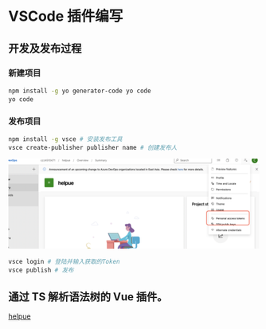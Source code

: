# VSCode 插件编写

## 开发及发布过程

### 新建项目

```sh
npm install -g yo generator-code yo code
yo code
```

### 发布项目

```sh
npm install -g vsce # 安装发布工具
vsce create-publisher publisher name # 创建发布人
```

![获取发布Token](./images/AzureToken.png)

```sh
vsce login # 登陆并输入获取的Token
vsce publish # 发布
```

## 通过 TS 解析语法树的 Vue 插件。

[helpue](https://github.com/czzczz/helpue)
